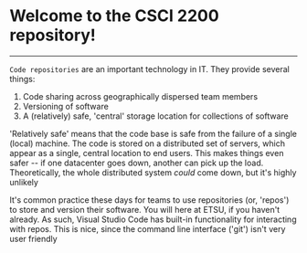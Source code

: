 # Welcome to the CSCI 2200 repository!
---
`Code repositories` are an important technology in IT. They provide several things:
1. Code sharing across geographically dispersed team members
2. Versioning of software
3. A (relatively) safe, 'central' storage location for collections of software

'Relatively safe' means that the code base is safe from the failure of a single (local) machine.
The code is stored on a distributed set of servers, which appear as a single, central location
to end users. This makes things even safer -- if one datacenter goes down, another can pick
up the load. Theoretically, the whole distributed system _could_ come down, but it's highly
unlikely

It's common practice these days for teams to use repositories (or, 'repos') to store and
version their software. You will here at ETSU, if you haven't already. As such, Visual Studio
Code has built-in functionality for interacting with repos. This is nice, since the command line
interface ('git') isn't very user friendly
